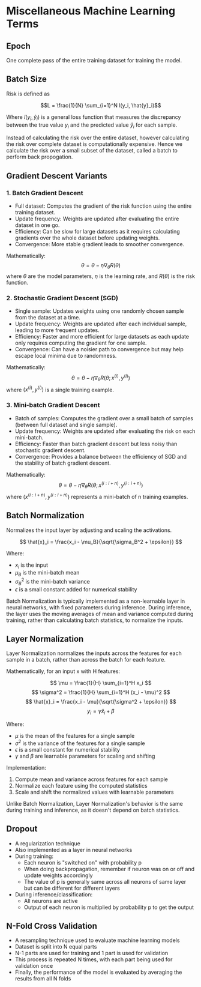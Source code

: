 # Miscellaneous Machine Learning Terms

## Epoch
One complete pass of the entire training dataset for training the model.

## Batch Size
Risk is defined as

$$L = \frac{1}{N} \sum_{i=1}^N l(y_i, \hat{y}_i)$$

Where $l(y_i, \hat{y}_i)$ is a general loss function that measures the discrepancy between the true value $y_i$ and the predicted value $\hat{y}_i$ for each sample.

Instead of calculating the risk over the entire dataset, however calculating the risk over complete dataset is computationally expensive. Hence we calculate the risk over a small subset of the dataset, called a batch to perform back propogation.


## Gradient Descent Variants
### 1. Batch Gradient Descent

- Full dataset: Computes the gradient of the risk function using the entire training dataset.
- Update frequency: Weights are updated after evaluating the entire dataset in one go.
- Efficiency: Can be slow for large datasets as it requires calculating gradients over the whole dataset before updating weights.
- Convergence: More stable gradient leads to smoother convergence.

Mathematically:
$$ \theta = \theta - \eta \nabla_\theta R(\theta) $$
where $\theta$ are the model parameters, $\eta$ is the learning rate, and $R(\theta)$ is the risk function.

### 2. Stochastic Gradient Descent (SGD)

- Single sample: Updates weights using one randomly chosen sample from the dataset at a time.
- Update frequency: Weights are updated after each individual sample, leading to more frequent updates.
- Efficiency: Faster and more efficient for large datasets as each update only requires computing the gradient for one sample.
- Convergence: Can have a noisier path to convergence but may help escape local minima due to randomness.

Mathematically:
$$ \theta = \theta - \eta \nabla_\theta R(\theta; x^{(i)}, y^{(i)}) $$
where $(x^{(i)}, y^{(i)})$ is a single training example.

### 3. Mini-batch Gradient Descent

- Batch of samples: Computes the gradient over a small batch of samples (between full dataset and single sample).
- Update frequency: Weights are updated after evaluating the risk on each mini-batch.
- Efficiency: Faster than batch gradient descent but less noisy than stochastic gradient descent.
- Convergence: Provides a balance between the efficiency of SGD and the stability of batch gradient descent.

Mathematically:
$$ \theta = \theta - \eta \nabla_\theta R(\theta; x^{(i:i+n)}, y^{(i:i+n)}) $$
where $(x^{(i:i+n)}, y^{(i:i+n)})$ represents a mini-batch of n training examples.



## Batch Normalization
Normalizes the input layer by adjusting and scaling the activations.

$$ \hat{x}_i = \frac{x_i - \mu_B}{\sqrt{\sigma_B^2 + \epsilon}} $$

Where:
- $x_i$ is the input
- $\mu_B$ is the mini-batch mean
- $\sigma_B^2$ is the mini-batch variance
- $\epsilon$ is a small constant added for numerical stability

Batch Normalization is typically implemented as a non-learnable layer in neural networks, with fixed parameters during inference. During inference, the layer uses the moving averages of mean and variance computed during training, rather than calculating batch statistics, to normalize the inputs.


## Layer Normalization
Layer Normalization normalizes the inputs across the features for each sample in a batch, rather than across the batch for each feature.

Mathematically, for an input x with H features:

$$ \mu = \frac{1}{H} \sum_{i=1}^H x_i $$
$$ \sigma^2 = \frac{1}{H} \sum_{i=1}^H (x_i - \mu)^2 $$
$$ \hat{x}_i = \frac{x_i - \mu}{\sqrt{\sigma^2 + \epsilon}} $$
$$ y_i = \gamma \hat{x}_i + \beta $$

Where:
- $\mu$ is the mean of the features for a single sample
- $\sigma^2$ is the variance of the features for a single sample
- $\epsilon$ is a small constant for numerical stability
- $\gamma$ and $\beta$ are learnable parameters for scaling and shifting

Implementation:
1. Compute mean and variance across features for each sample
2. Normalize each feature using the computed statistics
3. Scale and shift the normalized values with learnable parameters

Unlike Batch Normalization, Layer Normalization's behavior is the same during training and inference, as it doesn't depend on batch statistics.

## Dropout
- A regularization technique
- Also implemented as a layer in neural networks
- During training:
  - Each neuron is "switched on" with probability p
  - When doing backpropagation, remember if neuron was on or off and update weights accordingly
  - The value of p is generally same across all neurons of same layer but can be different for different layers
- During inference/classification:
  - All neurons are active
  - Output of each neuron is multiplied by probability p to get the output

## N-Fold Cross Validation
- A resampling technique used to evaluate machine learning models
- Dataset is split into N equal parts
- N-1 parts are used for training and 1 part is used for validation
- This process is repeated N times, with each part being used for validation once
- Finally, the performance of the model is evaluated by averaging the results from all N folds

